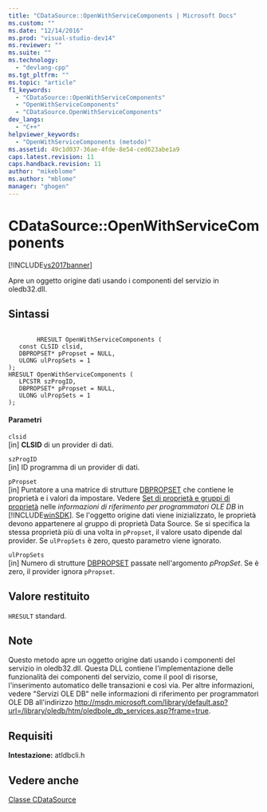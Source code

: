 ```yaml
---
title: "CDataSource::OpenWithServiceComponents | Microsoft Docs"
ms.custom: ""
ms.date: "12/14/2016"
ms.prod: "visual-studio-dev14"
ms.reviewer: ""
ms.suite: ""
ms.technology: 
  - "devlang-cpp"
ms.tgt_pltfrm: ""
ms.topic: "article"
f1_keywords: 
  - "CDataSource::OpenWithServiceComponents"
  - "OpenWithServiceComponents"
  - "CDataSource.OpenWithServiceComponents"
dev_langs: 
  - "C++"
helpviewer_keywords: 
  - "OpenWithServiceComponents (metodo)"
ms.assetid: 49c1d037-36ae-4fde-8e54-ced623abe1a9
caps.latest.revision: 11
caps.handback.revision: 11
author: "mikeblome"
ms.author: "mblome"
manager: "ghogen"
---
```

# CDataSource::OpenWithServiceComponents
[!INCLUDE[vs2017banner](../../assembler/inline/includes/vs2017banner.md)]

Apre un oggetto origine dati usando i componenti del servizio in oledb32.dll.  
  
## Sintassi  
  
```  
  
        HRESULT OpenWithServiceComponents (  
   const CLSID clsid,  
   DBPROPSET* pPropset = NULL,  
   ULONG ulPropSets = 1   
);  
HRESULT OpenWithServiceComponents (  
   LPCSTR szProgID,  
   DBPROPSET* pPropset = NULL,  
   ULONG ulPropSets = 1   
);  
```  
  
#### Parametri  
 `clsid`  
 \[in\] **CLSID** di un provider di dati.  
  
 `szProgID`  
 \[in\] ID programma di un provider di dati.  
  
 `pPropset`  
 \[in\] Puntatore a una matrice di strutture [DBPROPSET](https://msdn.microsoft.com/en-us/library/ms714367.aspx) che contiene le proprietà e i valori da impostare.  Vedere [Set di proprietà e gruppi di proprietà](https://msdn.microsoft.com/en-us/library/ms713696.aspx) nelle *informazioni di riferimento per programmatori OLE DB* in [!INCLUDE[winSDK](../../atl/includes/winsdk_md.md)].  Se l'oggetto origine dati viene inizializzato, le proprietà devono appartenere al gruppo di proprietà Data Source.  Se si specifica la stessa proprietà più di una volta in `pPropset`, il valore usato dipende dal provider.  Se `ulPropSets` è zero, questo parametro viene ignorato.  
  
 `ulPropSets`  
 \[in\] Numero di strutture [DBPROPSET](https://msdn.microsoft.com/en-us/library/ms714367.aspx) passate nell'argomento *pPropSet*.  Se è zero, il provider ignora `pPropset`.  
  
## Valore restituito  
 `HRESULT` standard.  
  
## Note  
 Questo metodo apre un oggetto origine dati usando i componenti del servizio in oledb32.dll. Questa DLL contiene l'implementazione delle funzionalità dei componenti del servizio, come il pool di risorse, l'inserimento automatico delle transazioni e così via.  Per altre informazioni, vedere "Servizi OLE DB" nelle informazioni di riferimento per programmatori OLE DB all'indirizzo [http:\/\/msdn.microsoft.com\/library\/default.asp?url\=\/library\/oledb\/htm\/oledbole\_db\_services.asp?frame\=true](http://msdn.microsoft.com/library/default.asp?url=/library/oledb/htm/oledbole_db_services.asp?frame=true).  
  
## Requisiti  
 **Intestazione:** atldbcli.h  
  
## Vedere anche  
 [Classe CDataSource](../../data/oledb/cdatasource-class.md)